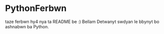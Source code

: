 # PythonFerbwn
taze ferbwn
hy4 nya ta README be :)
Bellam Detwanyt swdyan le bbynyt bo ashnabwn ba Python.
